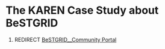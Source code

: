 # The KAREN Case Study about BeSTGRID

1. REDIRECT [BeSTGRID__Community Portal](https://reannz.atlassian.net/wiki/pages/createpage.action?spaceKey=BeSTGRID&title=BeSTGRID__Community%20Portal&linkCreation=true&fromPageId=3816950707)
